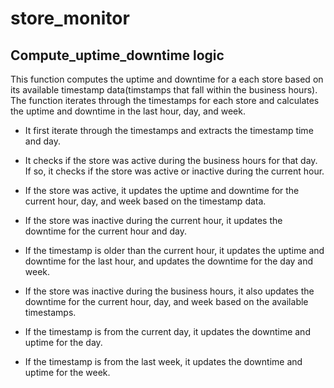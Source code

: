 # store_monitor

## Compute_uptime_downtime logic

This function computes the uptime and downtime for a each store based on its available timestamp data(timstamps that fall within the business hours). The function iterates through the timestamps for each store and calculates the uptime and downtime in the last hour, day, and week.

- It first iterate through the timestamps and extracts the timestamp time and day.

- It checks if the store was active during the business hours for that day. If so, it checks if the store was active or inactive during the current hour.

- If the store was active, it updates the uptime and downtime for the current hour, day, and week based on the timestamp data.

- If the store was inactive during the current hour, it updates the downtime for the current hour and day.

- If the timestamp is older than the current hour, it updates the uptime and downtime for the last hour, and updates the downtime for the day and week.

- If the store was inactive during the business hours, it also updates the downtime for the current hour, day, and week based on the available timestamps.

- If the timestamp is from the current day, it updates the downtime and uptime for the day.

- If the timestamp is from the last week, it updates the downtime and uptime for the week.
